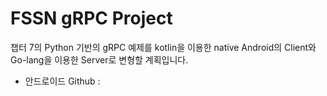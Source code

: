 # FSSN gRPC Project

챕터 7의 Python 기반의 gRPC 예제를 kotlin을 이용한 native Android의 Client와 Go-lang을 이용한 Server로 변형할 계획입니다. 

- 안드로이드 Github : 
